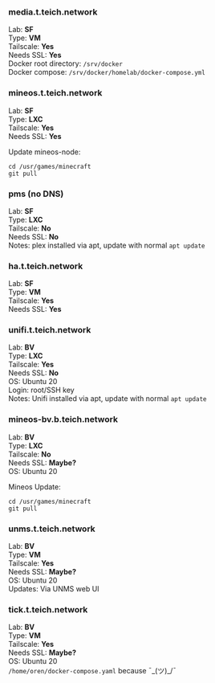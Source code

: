 ### media.t.teich.network

Lab: **SF**  
Type: **VM**  
Tailscale: **Yes**  
Needs SSL: **Yes**  
Docker root directory: `/srv/docker`   
Docker compose: `/srv/docker/homelab/docker-compose.yml`  

### mineos.t.teich.network

Lab: **SF**  
Type: **LXC**  
Tailscale: **Yes**  
Needs SSL: **Yes**  

Update mineos-node:  
```
cd /usr/games/minecraft
git pull
```

### pms (no DNS)

Lab: **SF**  
Type: **LXC**  
Tailscale: **No**  
Needs SSL: **No**  
Notes: plex installed via apt, update with normal `apt update`  

### ha.t.teich.network

Lab: **SF**  
Type: **VM**  
Tailscale: **Yes**  
Needs SSL: **Yes**  

### unifi.t.teich.network	

Lab: **BV**  
Type: **LXC**  
Tailscale: **Yes**  
Needs SSL: **No**  
OS: Ubuntu 20  
Login: root/SSH key  
Notes: Unifi installed via apt, update with normal `apt update`  

### mineos-bv.b.teich.network

Lab: **BV**  
Type: **LXC**  
Tailscale: **No**  
Needs SSL: **Maybe?**  
OS: Ubuntu 20  

Mineos Update:
```
cd /usr/games/minecraft
git pull
```

### unms.t.teich.network

Lab: **BV**  
Type: **VM**  
Tailscale: **Yes**  
Needs SSL: **Maybe?**  
OS: Ubuntu 20  
Updates: Via UNMS web UI  

### tick.t.teich.network

Lab: **BV**  
Type: **VM**  
Tailscale: **Yes**  
Needs SSL: **Maybe?**  
OS: Ubuntu 20  
`/home/oren/docker-compose.yaml` because ¯\_(ツ)_/¯

